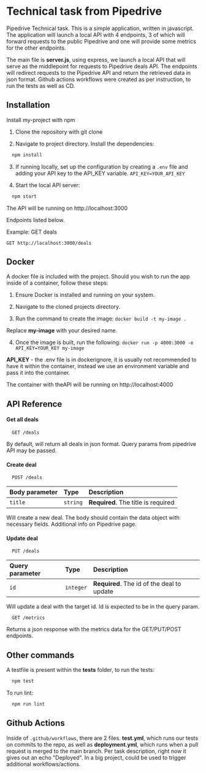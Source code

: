 
# Technical task from Pipedrive

Pipedrive Technical task. This is a simple application, written in javascript. The application will launch a local API with 4 endpoints, 3 of which will forward requests to the public Pipedrive and one will provide some metrics for the other endpoints.

The main file is **server.js**, using express, we launch a local API that will serve as the middlepoint for requests to Pipedrive deals API.
The endpoints will redirect requests to the Pipedrive API and return the retrieved data in json format. Github actions workflows were created as per instruction, to run the tests as well as CD.



## Installation

Install my-project with npm

1. Clone the repository with git clone

2. Navigate to project directory. Install the dependencies:

```bash
  npm install
```

3. If running locally, set up the configuration by creating a `.env` file and adding your API key to the API_KEY variable.
```API_KEY=YOUR_API_KEY```

4. Start the local API server:
```bash
  npm start
```

The API will be running on http://localhost:3000

Endpoints listed below.

Example: GET deals

```GET http://localhost:3000/deals```

## Docker

A docker file is included with the project. Should you wish to run the app inside of a container, follow these steps:

1. Ensure Docker is installed and running on your system.

2. Navigate to the cloned projects directory.

3. Run the command to create the image:
```docker build -t my-image . ``` 

Replace **my-image** with your desired name.

4. Once the image is built, run the following:
```docker run -p 4000:3000 -e API_KEY=YOUR_KEY my-image```

**API_KEY** - the .env file is in dockerignore, it is usually not recommended to have it within the container, instead we use an environment variable and pass it into the container.

The container with theAPI will be running on http://localhost:4000



## API Reference

#### Get all deals

```http
  GET /deals
```

By default, will return all deals in json format. Query params from pipedrive API may be passed.


#### Create deal

```http
  POST /deals
```

| Body parameter | Type     | Description                       |
| :-------- | :------- | :-------------------------------- |
| `title`      | `string` | **Required**. The title is required|

Will create a new deal. The body should contain the data object with necessary fields. Additional info on Pipedrive page.


#### Update deal

```http
  PUT /deals
```

| Query parameter | Type     | Description                       |
| :-------- | :------- | :-------------------------------- |
| `id`      | `integer` | **Required**. The id of the deal to update|

Will update a deal with the target id. Id is expected to be in the query param.

```http
  GET /metrics
```

Returns a json response with the metrics data for the GET/PUT/POST endpoints.


## Other commands

A testfile is present within the **tests** folder, to run the tests:
```bash
  npm test
```

To run lint:

```bash
  npm run lint
```

## Github Actions

Inside of `.github/workflows`, there are 2 files. **test.yml**, which runs our tests on commits to the repo, as well as **deployment.yml**, which runs when a pull request is merged to the main branch. Per task description, right now it gives out an echo "Deployed". In a big project, could be used to trigger additional workflows/actions.



